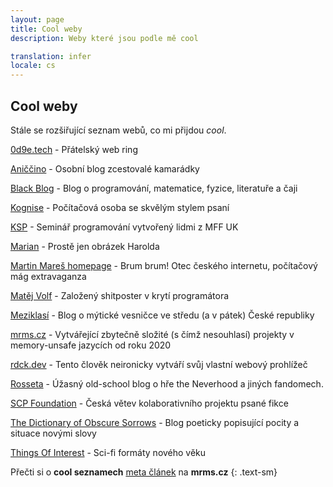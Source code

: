 ```yaml
---
layout: page
title: Cool weby
description: Weby které jsou podle mě cool

translation: infer
locale: cs
---
```


## Cool weby

Stále se rozšiřující seznam webů, co mi přijdou *cool*.

[0d9e.tech](https://0d9e.tech/) - Přátelský web ring

[Aniččino](https://aniccino.blogspot.com/) - Osobní blog zcestovalé kamarádky 

[Black Blog](https://blackblog.cz/) - Blog o programování, matematice, fyzice, literatuře a čaji

[Kognise](https://kognise.dev/) - Počítačová osoba se skvělým stylem psaní

[KSP](https://ksp.mff.cuni.cz/) - Seminář programování vytvořený lidmi z MFF UK

[Marian](https://mariansam.eu/) - Prostě jen obrázek Harolda 

[Martin Mareš homepage](https://mj.ucw.cz/) - Brum brum! Otec českého internetu, počítačový mág extravaganza

[Matěj Volf](https://mvolfik.github.io/) - Založený shitposter v krytí programátora

[Meziklasí](https://www.meziklasi.cz/) - Blog o mýtické vesničce ve středu (a v pátek) České republiky

[mrms.cz](https://mrms.cz/) - Vytvářející zbytečně složité (s čímž nesouhlasí) projekty v memory-unsafe jazycích od roku 2020

[rdck.dev](https://rdck.dev/) - Tento člověk neironicky vytváří svůj vlastní webový prohlížeč

[Rosseta](http://www.rosseta.cz/) - Úžasný old-school blog o hře the Neverhood a jiných fandomech.

[SCP Foundation](https://scp-wiki.cz/) - Česká větev kolaborativního projektu psané fikce

[The Dictionary of Obscure Sorrows](https://www.dictionaryofobscuresorrows.com/) - Blog poeticky popisující pocity a situace novými slovy

[Things Of Interest](https://qntm.org/) - Sci-fi formáty nového věku 

Přečti si o **cool seznamech** [meta článek](https://mrms.cz/articles/the-cool-list-is-cool.html) na **mrms.cz**
{: .text-sm}
